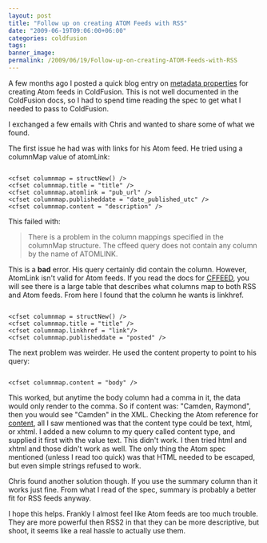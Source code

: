 ```yaml
---
layout: post
title: "Follow up on creating ATOM Feeds with RSS"
date: "2009-06-19T09:06:00+06:00"
categories: coldfusion 
tags: 
banner_image: 
permalink: /2009/06/19/Follow-up-on-creating-ATOM-Feeds-with-RSS
---
```


A few months ago I posted a quick blog entry on <a href="http://www.raymondcamden.com/index.cfm/2009/2/25/Metadata-properties-for-CFFEED--Atom">metadata properties</a> for creating Atom feeds in ColdFusion. This is not well documented in the ColdFusion docs, so I had to spend time reading the spec to get what I needed to pass to ColdFusion.

I exchanged a few emails with Chris and wanted to share some of what we found.
<!--more-->
The first issue he had was with links for his Atom feed. He tried using a columnMap value of atomLink:

<code>
&lt;cfset columnmap = structNew() /&gt;
&lt;cfset columnmap.title = "title" /&gt;
&lt;cfset columnmap.atomlink = "pub_url" /&gt;
&lt;cfset columnmap.publisheddate = "date_published_utc" /&gt;
&lt;cfset columnmap.content = "description" /&gt;
</code>

This failed with:

<blockquote>
<p>
There is a problem in the column mappings specified in the columnMap structure. The cffeed query does not contain any column by the name of ATOMLINK.
</p>
</blockquote>

This is a <b>bad</b> error. His query certainly did contain the column. However, AtomLink isn't valid for Atom feeds. If you read the docs for <a href="http://livedocs.adobe.com/coldfusion/8/htmldocs/Tags_f_01.html#4002452">CFFEED</a>, you will see there is a large table that describes what columns map to both RSS and Atom feeds. From here I found that the column he wants is linkhref.

<code>
&lt;cfset columnmap = structNew() /&gt;
&lt;cfset columnmap.title = "title" /&gt;
&lt;cfset columnmap.linkhref = "link"/&gt;
&lt;cfset columnmap.publisheddate = "posted" /&gt;
</code>

The next problem was weirder. He used the content property to point to his query:

<code>
&lt;cfset columnmap.content = "body" /&gt;
</code>

This worked, but anytime the body column had a comma in it, the data would only render to the comma. So if content was: "Camden, Raymond", then you would see "Camden" in the XML. Checking the Atom reference for <a href="http://www.atomenabled.org//developers/syndication/atom-format-spec.php#element.content">content</a>, all I saw mentioned was that the content type could be text, html, or xhtml. I added a new column to my query called content type, and supplied it first with the value text. This didn't work. I then tried html and xhtml and those didn't work as well. The only thing the Atom spec mentioned (unless I read too quick) was that HTML needed to be escaped, but even simple strings refused to work. 

Chris found another solution though. If you use the summary column than it works just fine. From what I read of the spec, summary is probably a better fit for RSS feeds anyway.

I hope this helps. Frankly I almost feel like Atom feeds are too much trouble. They are more powerful then RSS2 in that they can be more descriptive, but shoot, it seems like a real hassle to actually use them.